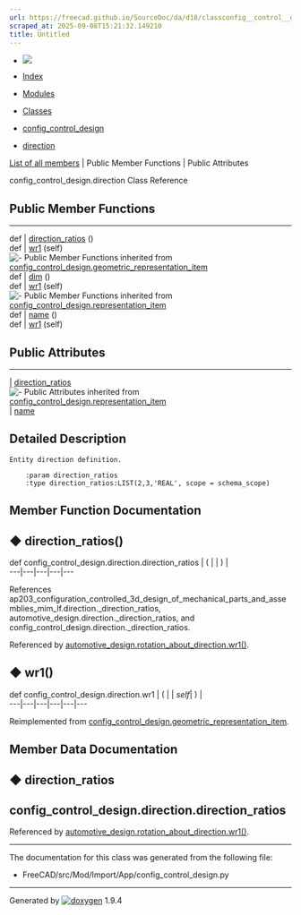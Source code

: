 ```yaml
---
url: https://freecad.github.io/SourceDoc/da/d18/classconfig__control__design_1_1direction.html
scraped_at: 2025-09-08T15:21:32.149210
title: Untitled
---
```


  * [ ![](https://www.freecad.org/svg/logo-freecad.svg) ](https://freecadweb.org "FreeCAD")
  * [Index](../../index.html "Index")
  * [Modules](../../modules.html "Modules list")
  * [Classes](../../annotated.html "Annotated list")

  * [config_control_design](../../d4/d07/namespaceconfig__control__design.html)
  * [direction](../../da/d18/classconfig__control__design_1_1direction.html)

[List of all members](../../de/da0/classconfig__control__design_1_1direction-members.html) | Public Member Functions | Public Attributes

config_control_design.direction Class Reference

##  Public Member Functions  
  
---  
def | [direction_ratios](../../da/d18/classconfig__control__design_1_1direction.html#a5d052ff36904bae32bb0f08ebde1ff6c) ()  
def | [wr1](../../da/d18/classconfig__control__design_1_1direction.html#a45700758912614fe3500bab0b19f8605) (self)  
![-](../../closed.png) Public Member Functions inherited from
[config_control_design.geometric_representation_item](../../d3/d18/classconfig__control__design_1_1geometric__representation__item.html)  
def | [dim](../../d3/d18/classconfig__control__design_1_1geometric__representation__item.html#aac385fb99d009b699d0d77f10ebdc5f1) ()  
def | [wr1](../../d3/d18/classconfig__control__design_1_1geometric__representation__item.html#a779ebde9495ea4132b585e06aa418f13) (self)  
![-](../../closed.png) Public Member Functions inherited from
[config_control_design.representation_item](../../d9/d69/classconfig__control__design_1_1representation__item.html)  
def | [name](../../d9/d69/classconfig__control__design_1_1representation__item.html#a5ea878073c85170f328deff23a9c5732) ()  
def | [wr1](../../d9/d69/classconfig__control__design_1_1representation__item.html#a4cdc1db49341dedc8f271ec89801c713) (self)  
  
##  Public Attributes  
  
---  
|
[direction_ratios](../../da/d18/classconfig__control__design_1_1direction.html#a40088a0e2ecdaf665b551d4da8984d6b)  
![-](../../closed.png) Public Attributes inherited from
[config_control_design.representation_item](../../d9/d69/classconfig__control__design_1_1representation__item.html)  
|
[name](../../d9/d69/classconfig__control__design_1_1representation__item.html#a0e8be677f8410825a46422f3c0e1c128)  
  
## Detailed Description

    
    
    Entity direction definition.
    
        :param direction_ratios
        :type direction_ratios:LIST(2,3,'REAL', scope = schema_scope)

## Member Function Documentation

## ◆ direction_ratios()

def config_control_design.direction.direction_ratios  | ( | | ) |   
---|---|---|---|---  
  
References
ap203_configuration_controlled_3d_design_of_mechanical_parts_and_assemblies_mim_lf.direction._direction_ratios,
automotive_design.direction._direction_ratios, and
config_control_design.direction._direction_ratios.

Referenced by
[automotive_design.rotation_about_direction.wr1()](../../d3/d47/classautomotive__design_1_1rotation__about__direction.html#a18fa6c9f595ea0980202523bf14c3a45).

## ◆ wr1()

def config_control_design.direction.wr1  | ( |  | _self_| ) |   
---|---|---|---|---|---  
  
Reimplemented from
[config_control_design.geometric_representation_item](../../d3/d18/classconfig__control__design_1_1geometric__representation__item.html#a779ebde9495ea4132b585e06aa418f13).

## Member Data Documentation

## ◆ direction_ratios

config_control_design.direction.direction_ratios  
---  
  
Referenced by
[automotive_design.rotation_about_direction.wr1()](../../d3/d47/classautomotive__design_1_1rotation__about__direction.html#a18fa6c9f595ea0980202523bf14c3a45).

* * *

The documentation for this class was generated from the following file:

  * FreeCAD/src/Mod/Import/App/config_control_design.py

* * *

Generated by
[![doxygen](../../doxygen.svg)](https://www.doxygen.org/index.html) 1.9.4

